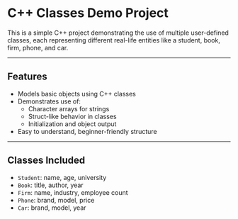 # C++ Classes Demo Project

This is a simple C++ project demonstrating the use of multiple user-defined classes, each representing different real-life entities like a student, book, firm, phone, and car.

---

## Features

- Models basic objects using C++ classes
- Demonstrates use of:
  - Character arrays for strings
  - Struct-like behavior in classes
  - Initialization and object output
- Easy to understand, beginner-friendly structure

---

## Classes Included

- `Student`: name, age, university
- `Book`: title, author, year
- `Firm`: name, industry, employee count
- `Phone`: brand, model, price
- `Car`: brand, model, year
